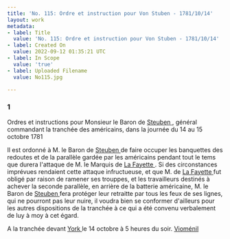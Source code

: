 ```yaml
---
title: 'No. 115: Ordre et instruction pour Von Stuben - 1781/10/14'
layout: work
metadata:
- label: Title
  value: 'No. 115: Ordre et instruction pour Von Stuben - 1781/10/14'
- label: Created On
  value: 2022-09-12 01:35:21 UTC
- label: In Scope
  value: 'true'
- label: Uploaded Filename
  value: No115.jpg

---
```

<div class="pages">
<div id="page-32541604">
<h3><a name="page-32541604">1</a></h3>
<div class="page-content">
<p>Ordres et instructions pour Monsieur le Baron de <a href="../subjects/32162885.html" title="Friedrich Wilhelm von Steuben; 1730-1794"> Steuben </a>, général <span class="line-break"> </span>commandant la tranchée des américains, dans la journée du 14 <span class="line-break"> </span>au 15 octobre 1781</p>
<p>Il est ordonné à M. le Baron de <a href="../subjects/32162885.html" title="Friedrich Wilhelm von Steuben; 1730-1794"> Steuben </a> de faire occuper les <span class="line-break"> </span>banquettes des redoutes et de la parallèle gardée par les<span class="line-break"> </span>américains pendant tout le tems que durera l'attaque de M. le <span class="line-break"> </span>Marquis de <a href="../subjects/32162869.html" title="Gilbert du Motier, marquis de Lafayette; 1757-1834"> La Fayette </a>. Si des circonstances imprévues rendaient <span class="line-break"> </span>cette attaque infructueuse, et que M. de <a href="../subjects/32162869.html" title="Gilbert du Motier, marquis de Lafayette; 1757-1834"> La Fayette </a> fut obligé par <span class="line-break"> </span>raison de ramener ses trouppes, et les travailleurs destinés à achever<span class="line-break"> </span>la seconde parallèle, en arrière de la batterie américaine, M. le <span class="line-break"> </span>Baron de <a href="../subjects/32162885.html" title="Friedrich Wilhelm von Steuben; 1730-1794"> Steuben </a> fera protéger leur retraitte par tous les feux <span class="line-break"> </span>de ses lignes, qui ne pourront pas leur nuire, il voudra bien se <span class="line-break"> </span>conformer d'ailleurs pour les autres dispositions de la tranchée à ce qui <span class="line-break"> </span>a été convenu verbalement de luy à moy à cet égard.</p>
<p>A la tranchée devant <a href="../subjects/32162880.html" title=" Yorktown, Virginia "> York </a> le 14 octobre à 5 heures du soir. <span class="line-break"> </span><a href="../subjects/32163026.html" title="Antoine Charles du Houx, baron de Vioménil; 1734-1827"> Vioménil </a> <span class="line-break"> </span></p>
</div>
</div>
<br />
</div>
